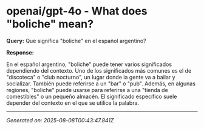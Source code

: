 # openai/gpt-4o - What does "boliche" mean?

**Query:** Que significa "boliche" en el español argentino?



**Response:**

En el español argentino, "boliche" puede tener varios significados dependiendo del contexto. Uno de los significados más comunes es el de "discoteca" o "club nocturno", un lugar donde la gente va a bailar y socializar. También puede referirse a un "bar" o "pub". Además, en algunas regiones, "boliche" puede usarse para referirse a una "tienda de comestibles" o un pequeño almacén. El significado específico suele depender del contexto en el que se utilice la palabra.

---
*Generated on: 2025-08-08T00:43:47.841Z*
